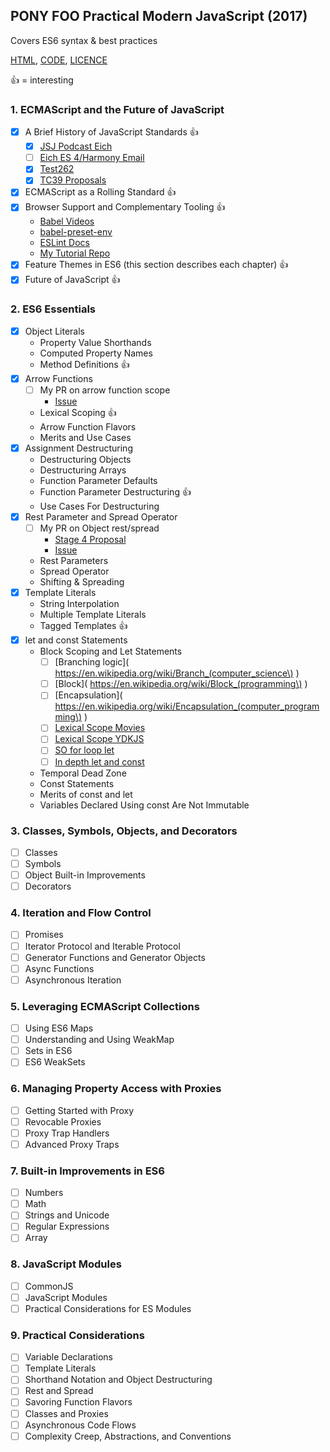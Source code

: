 ## PONY FOO Practical Modern JavaScript (2017)
Covers ES6 syntax & best practices

[HTML](https://ponyfoo.com/books/practical-modern-javascript#toc),
[CODE](https://github.com/mjavascript/practical-modern-javascript),
[LICENCE](https://ponyfoo.com/license)

:+1: = interesting

### 1. ECMAScript and the Future of JavaScript
- [X] A Brief History of JavaScript Standards :+1:
    - [X] [JSJ Podcast Eich](https://devchat.tv/js-jabber/124-jsj-the-origin-of-javascript-with-brendan-eich)
    - [ ] [Eich ES 4/Harmony Email](https://mail.mozilla.org/pipermail/es-discuss/2008-August/003400.html)
    - [X] [Test262](https://test262.report)
    - [X] [TC39 Proposals](https://github.com/tc39/proposals)
- [X] ECMAScript as a Rolling Standard :+1:
- [X] Browser Support and Complementary Tooling :+1:
  - [Babel Videos](https://babeljs.io/videos.html)
  - [babel-preset-env](https://babeljs.io/docs/en/babel-preset-env)
  - [ESLint Docs](https://eslint.org/docs/user-guide/getting-started)
  - [My Tutorial Repo](https://github.com/jajajames/babel-setup)
- [X] Feature Themes in ES6 (this section describes each chapter) :+1:
- [X] Future of JavaScript :+1:

### 2. ES6 Essentials
- [X] Object Literals
    - Property Value Shorthands
    - Computed Property Names
    - Method Definitions :+1:
- [X] Arrow Functions
    - [ ] My PR on arrow function scope
        - [Issue](https://github.com/mjavascript/practical-modern-javascript/issues/73)
    - Lexical Scoping :+1:
    - Arrow Function Flavors
    - Merits and Use Cases
- [X] Assignment Destructuring
    - Destructuring Objects
    - Destructuring Arrays
    - Function Parameter Defaults
    - Function Parameter Destructuring :+1:
    - Use Cases For Destructuring
- [X] Rest Parameter and Spread Operator
    - [ ] My PR on Object rest/spread
        - [Stage 4 Proposal](https://github.com/tc39/proposal-object-rest-spread)
        - [Issue](https://github.com/mjavascript/practical-modern-javascript/issues/74)
    - Rest Parameters
    - Spread Operator
    - Shifting & Spreading
- [X] Template Literals
    - String Interpolation
    - Multiple Template Literals
    - Tagged Templates :+1:
- [X] let and const Statements
    - Block Scoping and Let Statements
        - [ ] [Branching logic]( https://en.wikipedia.org/wiki/Branch_(computer_science\) )
        - [ ] [Block]( https://en.wikipedia.org/wiki/Block_(programming\) )
        - [ ] [Encapsulation]( https://en.wikipedia.org/wiki/Encapsulation_(computer_programming\) )
        - [ ] [Lexical Scope Movies](https://frontendmasters.com/courses/advanced-javascript/lexical-scope)
        - [ ] [Lexical Scope YDKJS](https://github.com/getify/You-Dont-Know-JS/tree/master/scope%20%26%20closures)
        - [ ] [SO for loop let](https://stackoverflow.com/questions/30899612/explanation-of-let-and-block-scoping-with-for-loops/30900289#30900289)
        - [ ] [In depth let and const](https://hacks.mozilla.org/2015/07/es6-in-depth-let-and-const/)
    - Temporal Dead Zone
    - Const Statements
    - Merits of const and let
    - Variables Declared Using const Are Not Immutable

### 3. Classes, Symbols, Objects, and Decorators
- [ ] Classes
- [ ] Symbols
- [ ] Object Built-in Improvements
- [ ] Decorators

### 4. Iteration and Flow Control
- [ ] Promises
- [ ] Iterator Protocol and Iterable Protocol
- [ ] Generator Functions and Generator Objects
- [ ] Async Functions
- [ ] Asynchronous Iteration

### 5. Leveraging ECMAScript Collections
- [ ] Using ES6 Maps
- [ ] Understanding and Using WeakMap
- [ ] Sets in ES6
- [ ] ES6 WeakSets

### 6. Managing Property Access with Proxies
- [ ] Getting Started with Proxy
- [ ] Revocable Proxies
- [ ] Proxy Trap Handlers
- [ ] Advanced Proxy Traps

### 7. Built-in Improvements in ES6
- [ ] Numbers
- [ ] Math
- [ ] Strings and Unicode
- [ ] Regular Expressions
- [ ] Array

### 8. JavaScript Modules
- [ ] CommonJS
- [ ] JavaScript Modules
- [ ] Practical Considerations for ES Modules

### 9. Practical Considerations
- [ ] Variable Declarations
- [ ] Template Literals
- [ ] Shorthand Notation and Object Destructuring
- [ ] Rest and Spread
- [ ] Savoring Function Flavors
- [ ] Classes and Proxies
- [ ] Asynchronous Code Flows
- [ ] Complexity Creep, Abstractions, and Conventions
